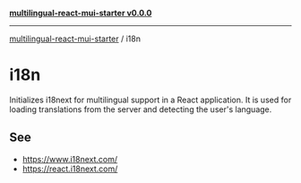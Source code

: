 [**multilingual-react-mui-starter v0.0.0**](../README.md)

***

[multilingual-react-mui-starter](../modules.md) / i18n

# i18n

Initializes i18next for multilingual support in a React application.
It is used for loading translations from the server and detecting the user's language.

## See

 - https://www.i18next.com/
 - https://react.i18next.com/
